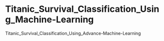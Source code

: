 # Titanic_Survival_Classification_Using_Machine-Learning
Titanic_Survival_Classification_Using_Advance-Machine-Learning
